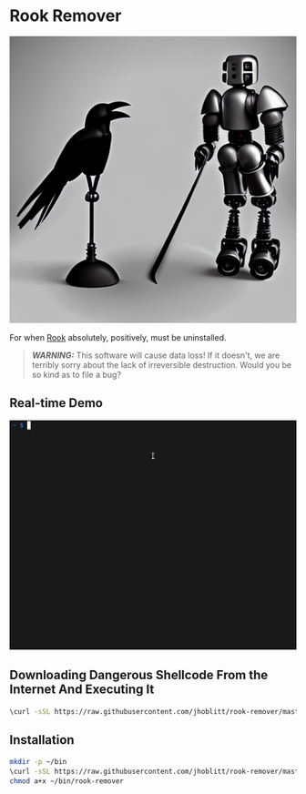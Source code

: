 # Rook Remover

![The Rook Remover In Action](./images/426706120_A_photo_realistic_robot_knight_with_a_crow_and_a_scythe.png)

For when [Rook](https://rook.io/) absolutely, positively, must be uninstalled.

> **_WARNING:_** This software will cause data loss!
> If it doesn't, we are terribly sorry about the lack of irreversible
> destruction. Would you be so kind as to file a bug?

## Real-time Demo

![Rook Remover real-time demo](./images/rook-remover-real-time-demo.gif)

## Downloading Dangerous Shellcode From the Internet And Executing It

```bash
\curl -sSL https://raw.githubusercontent.com/jhoblitt/rook-remover/master/rook-remover | bash -s
```

## Installation

```bash
mkdir -p ~/bin
\curl -sSL https://raw.githubusercontent.com/jhoblitt/rook-remover/master/rook-remover -o ~/bin/rook-remover
chmod a+x ~/bin/rook-remover
```
